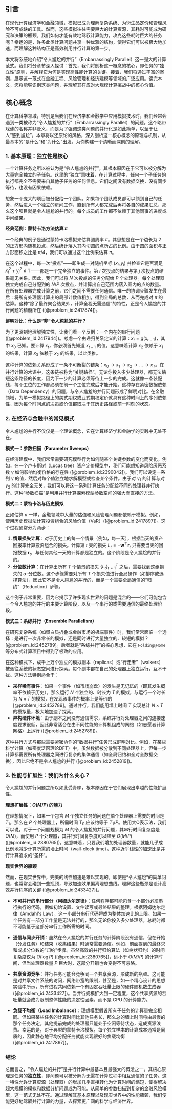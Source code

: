 ## 引言
在现代计算经济学和金融领域，模拟已成为理解复杂系统、为衍生品定价和管理风险不可或缺的工具。然而，这些模拟往往需要巨大的计算资源，其耗时可能成为研究和决策的瓶颈。我们如何才能有效地驾驭计算能力，攻克这些耗时巨大的任务呢？幸运的是，许多此类计算问题共享一种优雅的结构，使得它们可以被极大地加速，而理解这种结构正是高效利用并行计算的第一步。

本文将系统地介绍“令人尴尬的并行”（Embarrassingly Parallel）这一强大的计算范式。我们将分章节深入探讨：首先，我们将剖析这一概念的核心，即任务的“独立性”原则，并解释它为何是实现高性能计算的关键。接着，我们将通过丰富的案例，展示这一范式在金融工程、风险管理和经济建模等领域的广泛应用。读完本文，您将能够识别这类问题，并理解其在应对大规模计算挑战中的核心价值。

## 核心概念

在计算科学领域，特别是当我们在经济学和金融学中应用模拟技术时，我们经常会遇到一类被称为“令人尴尬的并行”（Embarrassingly Parallel）的问题。这个略带戏谑的名称并非贬义，而是为了强调这类问题的并行化是如此简单，以至于让人“感到尴尬”。本章将以还原论的风格，深入剖析这一核心概念的原理与机制，从最基本的“是什么”和“为什么”出发，为你构建一个清晰而深刻的理解。

### 1. 基本原理：独立性是核心

一个计算任务之所以被认为是“令人尴尬的并行”，其根本原因在于它可以被分解为大量完全独立的子任务。这里的“独立”意味着，在计算过程中，任何一个子任务的执行都完全不需要来自其他子任务的任何信息。它们之间没有数据交换，没有同步等待，也没有因果依赖。

想象一个庞大的项目被分配给一个团队。如果每个团队成员都可以领到自己的任务，然后进入一个独立的房间工作，直到所有人都完成后再将各自的成果汇总，那么这个项目就是令人尴尬的并行的。每个成员的工作都不依赖于其他同事的进度或中间结果。

**经典范例：蒙特卡洛方法估算 $\pi$**

一个经典的例子是通过蒙特卡洛模拟来估算圆周率 $\pi$。其思想是在一个边长为 2 的正方形内随机投点，然后统计落入其内切圆的点所占的比例。由于圆的面积与正方形面积之比是 $\pi/4$，我们可以通过这个比例来估算 $\pi$。

在这个过程中，每一次“投点”——即生成一对随机坐标 $(x_i, y_i)$ 并检查它是否满足 $x_i^2 + y_i^2 \le 1$ ——都是一个完全独立的事件。第 $i$ 次投点的结果与第 $j$ 次投点的结果毫无关系。因此，我们可以将 $N$ 次投点的任务分配给 $P$ 个处理器。每个处理器独立完成自己分配到的 $N/P$ 次投点，并计算出自己范围内落入圆内的点的数量。在所有处理器完成计算之前，它们之间不需要任何通信。唯一的协调步骤发生在最后：将所有处理器计算出的局部计数值相加，得到全局的总数，从而完成对 $\pi$ 的估算。这种“除了最终聚合结果外，计算全程无需通信”的特性，正是令人尴尬的并行问题的精髓所在 ([@problem_id:2417874])。

**鲜明对比：什么是“非”令人尴尬的并行？**

为了更深刻地理解独立性，让我们看一个反例：一个内在的串行问题 ([@problem_id:2417944])。考虑一个由递归关系定义的计算：$x_t = g(x_{t-1})$，其中 $x_0$ 已知。要计算 $x_t$，你必须首先知道 $x_{t-1}$ 的值。这意味着计算 $x_2$ 依赖于 $x_1$ 的结果，计算 $x_3$ 依赖于 $x_2$ 的结果，以此类推。

这种计算的依赖关系形成了一条不可断裂的链条：$x_0 \rightarrow x_1 \rightarrow x_2 \rightarrow \dots \rightarrow x_T$。在并行计算的术语中，这条链被称为“关键路径”。无论你投入多少处理器，都无法缩短这条路径的长度，因为下一步的计算必须等待上一步的完成。这就像一条装配线，每个工位的工作都必须在前一个工位完成后才能开始。这种存在紧密数据依赖（Data Dependency）的问题，与令人尴尬的并行问题形成了鲜明对比。在金融领域，为单一模拟路径上的美式期权或亚式期权定价就具有这种时间上的序列依赖性，因为每个时间点的决策或价值都取决于其历史路径或前一时刻的状态。

### 2. 在经济与金融中的常见模式

令人尴尬的并行不仅仅是一个理论概念，它在计算经济学和金融学的实践中无处不在。

**模式一：参数扫描（Parameter Sweeps）**

在经济建模中，我们常常需要研究模型行为如何随某个关键参数的变化而变化。例如，在一个卢卡斯树（Lucas tree）资产定价模型中，我们可能想知道风险厌恶系数 $\gamma$ 如何影响均衡价格的存在性 ([@problem_id:2390042])。我们可以设定一系列 $\gamma$ 的值，然后对每个值独立地求解模型或检查某个条件。由于对 $\gamma_1$ 的计算与对 $\gamma_2$ 的计算完全无关，我们可以将这一系列计算任务分配给不同的处理器并行执行。这种“参数扫描”是利用并行计算探索模型参数空间的强大而直接的方法。

**模式二：蒙特卡洛与历史模拟**

正如估算 $\pi$ 一样，金融领域中大量的估值和风险管理问题都依赖于模拟。例如，使用历史模拟法计算投资组合的风险价值（VaR）([@problem_id:2417897])。这个过程通常分为两步：
1.  **情景损失计算**：对于历史上的每一个情景（例如，每一天），根据当天的资产回报率计算投资组合的损失。计算第 $t$ 天的损失 $L_t = -\mathbf{w}^{\top}\mathbf{r}_{t}$ 只需要当天的回报数据 $\mathbf{r}_t$，与任何其他一天的计算都是独立的。这个阶段是令人尴尬的并行的。
2.  **分位数计算**：在计算出所有 $T$ 个情景的损失 $\{L_t\}_{t=1}^T$ 之后，需要找到这组损失的 $\alpha$-分位数。这个步骤需要对所有 $T$ 个损失值进行全局操作（如排序或选择算法），因此它不是令人尴尬的并行的，而是一个需要全局通信的“归约”（Reduction）步骤。

这个例子非常重要，因为它揭示了许多现实世界的问题是混合的——它们可能包含一个令人尴尬的并行的主要计算阶段，以及一个串行的或需要通信的最终处理阶段。

**模式三：系综并行（Ensemble Parallelism）**

在研究复杂系统（如蛋白质折叠或金融市场的极端事件）时，我们常常面临一个选择：是进行一次非常长的模拟，还是同时进行大量独立的、较短的模拟？[@problem_id:2452789]。后者就是“系综并行”的核心思想，它在 `Folding@Home` 等分布式计算项目中得到了极致的应用。

在这种模式下，成千上万个独立的模拟副本（replicas）或“行走者”（walkers）被派往系统的状态空间进行探索。每个副本都在自己的处理器上独立运行，互不干扰。这种方法特别适合于：
*   **采样稀有事件**：如果一个事件（如市场崩盘）的发生是无记忆的（即其发生概率不依赖于历史），那么运行 $N$ 个独立的、时长为 $T$ 的模拟，与运行一个时长为 $N \times T$ 的模拟，在发现该事件的概率上是等价的 [@problem_id:2452789]。通过并行，我们能用墙上时间 $T$ 实现总计 $N \times T$ 的模拟量，极大地加速了探索。
*   **异构硬件环境**：由于副本之间没有通信需求，系综并行对处理器之间的连接速度要求很低，因此非常适合在由不同性能的计算机组成的网络（如志愿者计算网格）上运行 ([@problem_id:2452789])。

这种并行方式与那些需要紧密协作的“数据并行”任务形成鲜明对比。例如，在某些科学计算（如密度泛函理论DFT）中，虽然数据被分散到不同处理器上，但每一步计算都需要所有处理器之间进行复杂的集体通信（如全局归约和全对全数据交换），因此它绝不是令人尴尬的并行 ([@problem_id:2452819])。

### 3. 性能与扩展性：我们为什么关心？

令人尴尬的并行问题之所以如此受青睐，根本原因在于它们展现出卓越的性能扩展性。

**理想扩展性：$O(M/P)$ 的魅力**

在理想情况下，如果一个包含 $M$ 个独立任务的问题在单个处理器上需要的时间是 $T_1$，那么在 $P$ 个处理器上，所需时间 $T_P$ 应该约等于 $T_1/P$。使用大O表示法，我们可以说，对于一个问题规模为 $M$ 的令人尴尬的并行问题，其串行时间复杂度是 $O(M)$，而使用 $P$ 个处理器，其并行时间复杂度可以降至 $O(M/P)$ ([@problem_id:2380765])。这意味着，只要我们增加处理器数量，就能几乎成比例地减少计算所需的墙上时间（wall-clock time）。这种近乎线性的加速比是并行计算追求的“圣杯”。

**现实世界的瓶颈**

然而，在现实世界中，完美的线性加速是难以实现的。即使是“令人尴尬”的简单问题，也常常会碰到一些瓶颈，导致加速效果偏离理想曲线。理解这些瓶颈是设计高效并行程序的关键 ([@problem_id:2433427])。

*   **不可并行的串行部分（阿姆达尔定律）**：任何程序都可能包含一小部分必须串行执行的代码，例如初始设置、文件读写或最终结果的整理。根据阿姆达尔定律（Amdahl's Law），这一小部分串行代码将成为整体加速比的上限。如果一个任务有一部分工作量是无法并行的，那么无论你投入多少处理器，总耗时都不可能低于这部分串行工作所需的时间。

*   **通信与同步开销**：虽然在令人尴尬的并行任务的计算阶段没有通信，但在开始（分发任务）和结束（收集结果）时通常需要通信。例如，前面提到的最终求和或求分位数的“归约”步骤。虽然高效的并行归约算法（如树状归约）的时间复杂度仅为 $O(\log P)$ ([@problem_id:2380765])，远小于 $O(M/P)$ 的计算时间，但当处理器数量 $P$ 巨大时，这部分开销也会变得不可忽略。

*   **共享资源竞争**：并行任务可能会竞争同一个共享资源，形成新的瓶颈。这可能是对共享文件系统的访问，网络带宽的限制，甚至是，如一个精心设计的思想实验中所示，所有进程共同依赖一个有固定吞吐量上限的硬件随机数生成器 ([@problem_id:2433427])。当并行规模扩大到一定程度，这个共享资源的吞吐量就会成为限制整体性能的决定性因素，而不是 CPU 的计算能力。

*   **负载不均衡（Load Imbalance）**：理想模型假设所有子任务的计算量完全相同。但如果某些任务的计算时间比其他任务长，那么总的墙上时间将由最慢的那个任务决定。其他提前完成的处理器只能处于空闲等待状态，造成资源浪费。幸运的是，对于典型的蒙特卡洛模拟，每个独立样本的计算成本通常是同质的，因此静态地平均分配任务就能实现很好的负载均衡 ([@problem_id:2417897])。

### 结论

总而言之，“令人尴尬的并行”是并行计算中最基本且最强大的概念之一。其核心原理是任务的**独立性**，即问题可以被分解为无需在计算过程中相互通信的子任务。这一特性允许计算资源（处理器）的增加几乎直接转化为计算时间的缩短，使得解决超大规模的模拟和数据分析问题成为可能。从简单的参数扫描到复杂的金融风险模型，这一范式无处不在。通过理解其基本原理以及现实世界中的性能瓶颈，我们便能更好地驾驭并行计算的力量，去探索更广阔的科学与经济世界。


